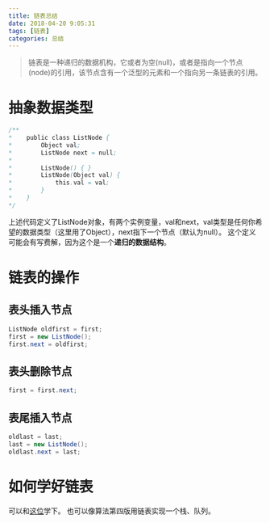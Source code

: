 ```yaml
---
title: 链表总结 
date: 2018-04-20 9:05:31
tags: [链表]
categories: 总结
---
```


> 链表是一种递归的数据机构，它或者为空(null)，或者是指向一个节点(node)的引用，该节点含有一个泛型的元素和一个指向另一条链表的引用。

# 抽象数据类型
```java
/**
*    public class ListNode {
*        Object val;
*        ListNode next = null;
*
*        ListNode() { }
*        ListNode(Object val) {
*            this.val = val;
*        }
*    }
*/
```

<!--more-->

上述代码定义了ListNode对象，有两个实例变量，val和next，val类型是任何你希望的数据类型（这里用了Object），next指下一个节点（默认为null）。
这个定义可能会有写费解，因为这个是一个**递归的数据结构**。

# 链表的操作
## 表头插入节点
```java
ListNode oldfirst = first;
first = new ListNode();
first.next = oldfirst;
```

## 表头删除节点
```java
first = first.next;
```

## 表尾插入节点
```java
oldlast = last;
last = new ListNode();
oldlast.next = last;
```

# 如何学好链表
可以和[这位](https://blog.csdn.net/jianyuerensheng/article/details/51200274)学下。
也可以像算法第四版用链表实现一个栈、队列。
